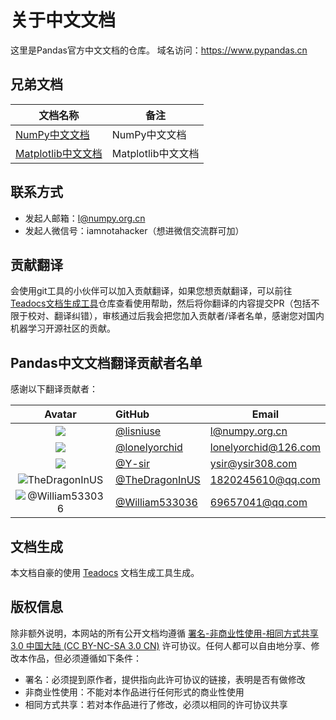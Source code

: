 # 关于中文文档

这里是Pandas官方中文文档的仓库。
域名访问：https://www.pypandas.cn

## 兄弟文档

文档名称 | 备注 
---|---
[NumPy中文文档](https://www.numpy.org.cn/) | NumPy中文文档
[Matplotlib中文文档](https://www.matplotlib.org.cn/) | Matplotlib中文文档

## 联系方式

- 发起人邮箱：l@numpy.org.cn
- 发起人微信号：iamnotahacker（想进微信交流群可加）

## 贡献翻译

会使用git工具的小伙伴可以加入贡献翻译，如果您想贡献翻译，可以前往[Teadocs文档生成工具](https://github.com/teadocs/teadocs)仓库查看使用帮助，然后将你翻译的内容提交PR（包括不限于校对、翻译纠错），审核通过后我会把您加入贡献者/译者名单，感谢您对国内机器学习开源社区的贡献。

## Pandas中文文档翻译贡献者名单

感谢以下翻译贡献者：

|                            Avatar                            | GitHub                                             | Email                                         |
| :----------------------------------------------------------: | :------------------------------------------------- | --------------------------------------------- |
| ![](https://avatars1.githubusercontent.com/u/7500988?s=60&v=4) | [@lisniuse](https://github.com/lisniuse)           | [l@numpy.org.cn](mailto:l@numpy.org.cn)       |
| ![](https://avatars1.githubusercontent.com/u/42760154?s=60&v=4) | [@lonelyorchid](https://github.com/lonelyorchid)   | lonelyorchid@126.com                          |
| ![](https://avatars1.githubusercontent.com/u/41409725?s=60&v=4) | [@Y-sir](https://github.com/Y-sir)                 | [ysir@ysir308.com](mailto:ysir@ysir308.com)   |
| ![TheDragonInUS](https://avatars2.githubusercontent.com/u/31626205?s=60&v=4) | [@TheDragonInUS](https://github.com/TheDragonInUS) | [1820245610@qq.com](mailto:1820245610@qq.com) |
| ![@William533036](https://avatars0.githubusercontent.com/u/39235852?s=60&v=4) | [@William533036](https://github.com/William533036) | [69657041@qq.com](mailto:69657041@qq.com)   |

## 文档生成

本文档自豪的使用 [Teadocs](https://github.com/teadocs/teadocs) 文档生成工具生成。

## 版权信息

除非额外说明，本网站的所有公开文档均遵循 [署名-非商业性使用-相同方式共享 3.0 中国大陆 (CC BY-NC-SA 3.0 CN)](https://creativecommons.org/licenses/by-nc-sa/3.0/cn/) 许可协议。任何人都可以自由地分享、修改本作品，但必须遵循如下条件：

- 署名：必须提到原作者，提供指向此许可协议的链接，表明是否有做修改
- 非商业性使用：不能对本作品进行任何形式的商业性使用
- 相同方式共享：若对本作品进行了修改，必须以相同的许可协议共享
